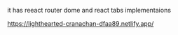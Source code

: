 it has reeact router dome and react tabs implementaions



https://lighthearted-cranachan-dfaa89.netlify.app/

